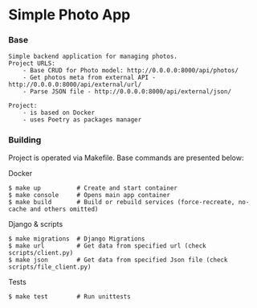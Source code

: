 # Simple Photo App

### Base
    
    Simple backend application for managing photos.
    Project URLS:
        - Base CRUD for Photo model: http://0.0.0.0:8000/api/photos/
        - Get photos meta from external API - http://0.0.0.0:8000/api/external/url/
        - Parse JSON file - http://0.0.0.0:8000/api/external/json/
    
    Project:
        - is based on Docker
        - uses Poetry as packages manager


### Building

Project is operated via Makefile. Base commands are presented below:

Docker

    $ make up          # Create and start container
    $ make console     # Opens main app container
    $ make build       # Build or rebuild services (force-recreate, no-cache and others omitted)
Django & scripts

    $ make migrations  # Django Migrations
    $ make url         # Get data from specified url (check scripts/client.py)
    $ make json        # Get data from specified Json file (check scripts/file_client.py)
Tests
    
    $ make test        # Run unittests 

